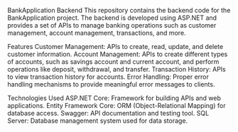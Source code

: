 BankApplication Backend
This repository contains the backend code for the BankApplication project. The backend is developed using ASP.NET and provides a set of APIs to manage banking operations such as customer management, account management, transactions, and more.

Features
Customer Management: APIs to create, read, update, and delete customer information.
Account Management: APIs to create different types of accounts, such as savings account and current account, and perform operations like deposit, withdrawal, and transfer.
Transaction History: APIs to view transaction history for accounts.
Error Handling: Proper error handling mechanisms to provide meaningful error messages to clients.

Technologies Used
ASP.NET Core: Framework for building APIs and web applications.
Entity Framework Core: ORM (Object-Relational Mapping) for database access.
Swagger: API documentation and testing tool.
SQL Server: Database management system used for data storage.
